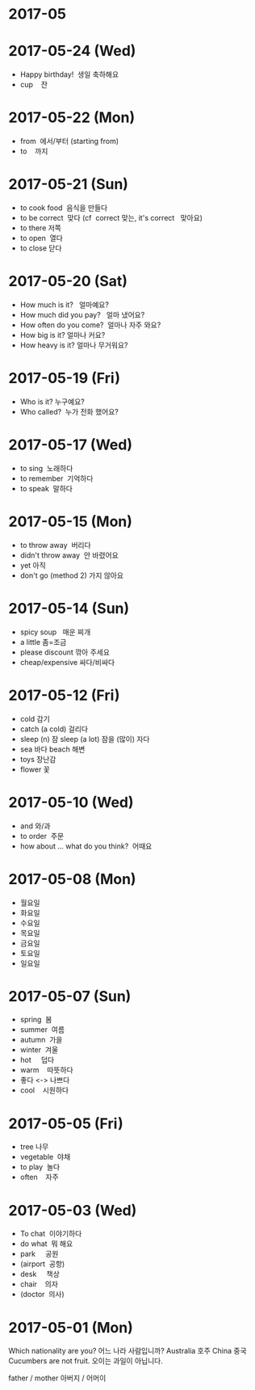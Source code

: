 # 2017-05

# 2017-05-24 (Wed)

- Happy birthday!  생일 축하해요
- cup    잔


# 2017-05-22 (Mon)

- from  에서/부터 (starting from)
- to    까지

# 2017-05-21 (Sun)

- to cook food  음식을 만들다
- to be correct  맞다  (cf  correct  맞는,  it's correct   맞아요) 
- to there 저쪽 
- to open  열다
- to close 닫다

# 2017-05-20 (Sat)

- How much is it?   얼마예요?
- How much did you pay?   얼마 냈어요?
- How often do you come?  얼마나 자주 와요?
- How big is it? 얼마나 커요?
- How heavy is it? 얼마나 무거워요?

# 2017-05-19 (Fri)

- Who is it?  누구예요?
- Who called?  누가 전화 했어요?

# 2017-05-17 (Wed)

- to sing  노래하다
- to remember  기억하다
- to speak  말하다

# 2017-05-15 (Mon)

- to throw away  버리다
- didn't throw away  안 바렸어요
- yet 아직
- don't go (method 2) 가지 않아요

# 2017-05-14 (Sun)

- spicy soup   매운 찌개
- a little    좀=조금
- please discount  깎아 주세요
- cheap/expensive 싸다/비싸다


# 2017-05-12 (Fri)

- cold   감기
- catch (a cold) 걸리다
- sleep (n) 잠  sleep (a lot) 잠을 (많이) 자다
- sea 바다 beach 해변
- toys 장난감
- flower 꽃

# 2017-05-10 (Wed)

- and  와/과
- to order  주문
- how about ... what do you think?  어때요

# 2017-05-08 (Mon)

- 월요일
- 화요일
- 수요일
- 목요일
- 금요일
- 토요일
- 일요일

# 2017-05-07 (Sun)

- spring  봄
- summer  여름
- autumn  가을
- winter  겨울
- hot     덥다
- warm    따뜻하다
- 좋다 <-> 나쁘다
- cool    시원하다


# 2017-05-05 (Fri)

- tree   나무
- vegetable  야채
- to play  놀다
- often    자주

# 2017-05-03 (Wed)

- To chat  이야기하다
- do what  뭐 해요
- park     공원
- (airport  공항)
- desk     책상
- chair    의자
- (doctor  의사)


# 2017-05-01 (Mon)

Which nationality are you? 어느 나라 사람입니까?
Australia  호주
China      중국
Cucumbers are not fruit. 오이는 과일이 아닙니다.   

father / mother   아버지 / 어머이
